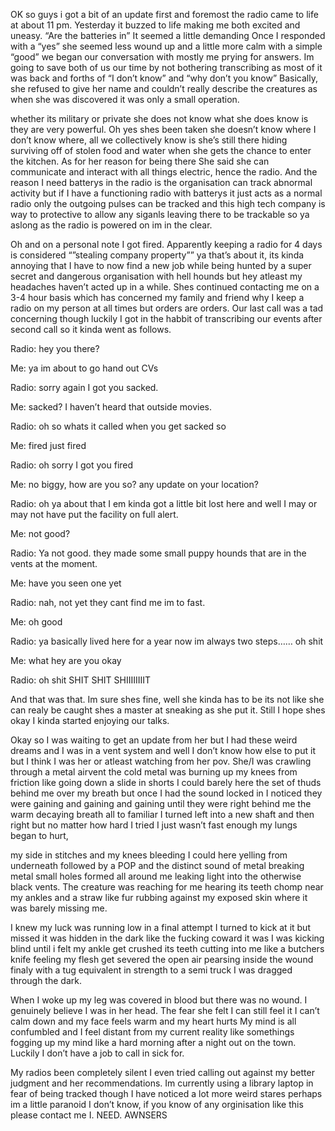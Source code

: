   

OK so guys i got a bit of an update first and foremost the radio came to life at about 11 pm. Yesterday it buzzed to life making me both excited and uneasy. “Are the batteries in” It seemed a little demanding Once I responded with a “yes” she seemed less wound up and a little more calm with a simple “good” we began our conversation with mostly me prying for answers. Im going to save both of us our time by not bothering transcribing as most of it was back and forths of “I don’t know” and “why don’t you know” Basically, she refused to give her name and couldn’t really describe the creatures as when she was discovered it was only a small operation. 

whether its military or private she does not know what she does know is they are very powerful. Oh yes shes been taken she doesn’t know where I don’t know where, all we collectively know is she’s still there hiding surviving off of stolen food and water when she gets the chance to enter the kitchen. As for her reason for being there She said she can communicate and interact with all things electric, hence the radio. And the reason I need batterys in the radio is the organisation can track abnormal activity but if I have a functioning radio with batterys it just acts as a normal radio only the outgoing pulses can be tracked and this high tech company is way to protective to allow any siganls leaving there to be trackable so ya aslong as the radio is powered on im in the clear.

 Oh and on a personal note I got fired. Apparently keeping a radio for 4 days is considered “”stealing company property”” ya that’s about it, its kinda annoying that I have to now find a new job while being hunted by a super secret and dangerous organisation with hell hounds but hey atleast my headaches haven’t acted up in a while. Shes continued contacting me on a 3-4 hour basis which has concerned my family and friend why I keep a radio on my person at all times but orders are orders. Our last call was a tad concerning though  luckily I got in the habbit of transcribing our events after second call so it kinda went as follows. 

Radio: hey you there?

Me: ya im about to go hand out CVs

Radio: sorry again I got you sacked.

Me: sacked? I haven’t heard that outside movies. 

Radio: oh so whats it called when you get sacked so

Me: fired just fired

Radio: oh sorry I got you fired 

Me: no biggy, how are you so? any update on your location?

Radio: oh ya about that I em kinda got a little bit lost here and well I may or may not have put the facility on full alert. 

Me: not good?

Radio: Ya not good. they made some small puppy hounds that are in the vents at the moment. 

Me: have you seen one yet

Radio: nah, not yet they cant find me im to fast.

Me: oh good 

Radio: ya basically lived here for a year now im always two steps…… oh shit 

Me: what hey are you okay

Radio: oh shit SHIT SHIT SHIIIIIIIIT

And that was that. Im sure shes fine, well she kinda has to be its not like she can realy be caught shes a master at sneaking as she put it. Still I hope shes okay I kinda started enjoying our talks. 

Okay so I was waiting to get an update from her but I had these weird dreams and I was in a vent system and well I don’t know how else to put it but I think I was her or atleast watching from her pov. She/I was crawling through a metal airvent the cold metal was burning up my knees from friction like going down a slide in shorts I could barely here the set of thuds behind me over my breath but once I had the sound locked in I noticed they were gaining and gaining and gaining until they were right behind me the warm decaying breath all to familiar I turned left into a new shaft and then right but no matter how hard I tried I just wasn’t fast enough my lungs began to hurt,

 my side in stitches and my knees bleeding I could here yelling from underneath followed by a POP and the distinct sound of metal breaking metal small holes formed all around me leaking light into the otherwise black vents. The creature was reaching for me hearing its teeth chomp near my ankles and a straw like fur rubbing against my exposed skin where it was barely missing me.

 I knew my luck was running low in a final attempt I turned to kick at it but missed it was hidden in the dark like the fucking coward it was I was kicking blind until i felt my ankle get crushed its teeth cutting into me like a butchers knife feeling my flesh get severed the open air pearsing inside the wound finaly with a tug equivalent in strength to a semi truck I was dragged through the dark.

 When I woke up my leg was covered in blood but there was no wound. I genuinely believe I was in her head. The fear she felt I can still feel it I can’t calm down and my face feels warm and my heart hurts My mind is all confumbled and I feel distant from my current reality like somethings fogging up my mind like a hard morning after a night out on the town. Luckily I don’t have a job to call in sick for.

 My radios been completely silent I even tried calling out against my better judgment and her recommendations. Im currently using a library laptop in fear of being tracked though I have noticed a lot more weird stares perhaps im a little paranoid I don’t know, if you know of any orginisation like this please contact me I. NEED. AWNSERS